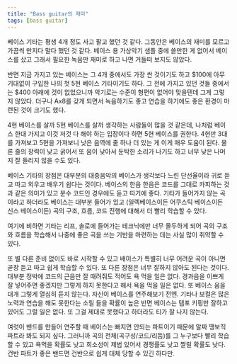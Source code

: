 ```yaml
---
title: "Bass guitar의 재미"
tags: [bass guitar]
---
```


베이스 기타는 평생 4개 정도 사고 팔고 했던 것 같다. 그동안은 베이스의 재미를 모르고 가끔씩 만지다 말다 했던 것 같다. 베이스 용 가상악기 샘플 중에 쓸만한 게 없어서 베이스를 샀고 그래서 필요한 녹음만 재미로 하고 나면 거들떠 보지도 않았다. 

반면 지금 가지고 있는 베이스는 그 4개 중에서도 가장 싼 것이기도 하고 $100에 아무 기대없이 구입한 나의 첫 5현 베이스 기타이기도 하다. 그 전에 가지고 있던 것들 중에서는 $400 아래에 것이 없었으니까 악기로는 수준이 형편이 없어야 맞을텐데 그게 그렇지 않았다. 더구나 Ax8를 갖게 되면서 녹음하기도 좋고 연습을 하기에도 좋은 환경이 마련된 것이 크기도 했다. 

4현 베이스를 살까 5현 베이스를 살까 생각하는 사람들이 많을 것 같은데, 나처럼 베이스 한대 가지고 이것 저것 다 해야 하는 입장이다 하면 5현 베이스를 권한다. 4현만 3대를 가져보고 5현을 가져보니 낮은 음역에 줄 하나 더 있는 게 이게 매우 도움이 된다. 물론 줄의 장력이 낮고 굵어서 또 음이 낮아서 둔탁한 소리가 나기도 하고 너무 낮은 나머지 잘 들리지 않을 수도 있다. 

베이스 기타의 장점은 대부분의 대중음악의 베이스가 생각보다 느린 단선율이라 귀로 듣고 따고 외우고 배우기 쉽다는 것이다. 베이스의 한음 한음은 코드를 그대로 카피하는 것과 같은 의미가 있고 분수 코드인 경우에도 듣고 따기에 좋다. 기타가 들어가지 않는 곡이라고 하더라도 베이스는 대부분 들어가 있고 (일렉베이스이든 어쿠스틱 베이스이든 신스 베이스이든) 곡의 구조, 흐름, 코드 진행에 대해서 더 빨리 학습할 수 있다. 

여기에 비하면 기타는 리프, 솔로에 들어가는 테크닉에만 너무 몰두하게 되어 곡의 구조와 흐름을 학습해서 나중에 좋은 곡을 쓰는 기반을 마련하는 데는 사실 많이 취약할 수 있다. 

또 별 다른 준비 없이도 바로 시작할 수 있고 배이스가 특별히 너무 어려운 곡이 아니면 곧장 듣고 따고 쉽게 학습할 수 있다. 또 다른 장점은 너무 잘하지 않아도 된다는 것이다. 대부분 정박에 코드의 근음만 잘 때려줘도 적어도 욕 먹을 일은 없다. 경과음을 이쁘게 잘 넣어주면 좋겠지만 그렇게 하지 못한다고 해서 욕을 먹을 일은 없다. 또 베이스 음을 대개 그렇게 열심히 듣지 않는다. 자신이 베이스를 연주해보기 전엔. 기타나 보컬은 많은 노력과 연습을 해도 못한다는 소릴 들을 확률이 높은 반면 베이스는 템포 키핑만 잘하고 있어도 그럴 일은 없다. 또 그걸 제대로 못했다고 하더라도 티가 잘 나지 않는다. 

여럿이 밴드를 만들어 연주할 때 베이스는 빠지면 안되는 파트이기 때문에 알짜 땡보직 파트라 봐도 되지 싶다. 그러니까 곡의 전체(곡구성/코드/리듬)를 그 누구보다 빨리 학습할 수 있고 욕먹을 확률도 낮고 희소성이 제법 있어서 경쟁률도 낮고 짤릴 확률도 낮다. 건반 파트가 좋은 밴드면 건반으로 쉽게 대체 당할 수 있긴 하다만. 